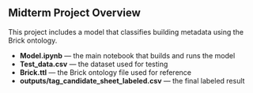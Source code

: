 ## Midterm Project Overview

This project includes a model that classifies building metadata using the Brick ontology.

- **Model.ipynb** — the main notebook that builds and runs the model  
- **Test_data.csv** — the dataset used for testing  
- **Brick.ttl** — the Brick ontology file used for reference  
- **outputs/tag_candidate_sheet_labeled.csv** — the final labeled result  
